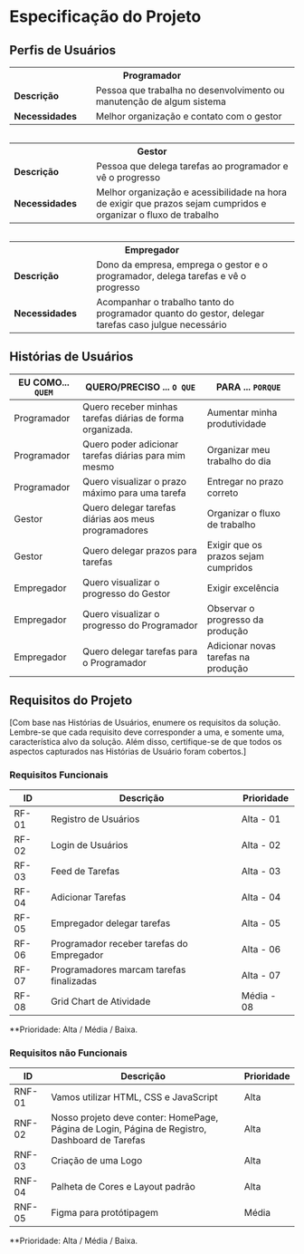 # Especificação do Projeto

## Perfis de Usuários

<table>
<tbody>
<tr align=center>
<th colspan="2">Programador</th>
</tr>
<tr>
<td width="150px"><b>Descrição</b></td>
<td width="600px">Pessoa que trabalha no desenvolvimento ou manutenção de algum sistema </td>
</tr>
<tr>
<td><b>Necessidades</b></td>
<td>Melhor organização e contato com o gestor </td>
</tr>
</tbody>
</table>
<table>
   <table>
   <tbody>
<tr align=center>
<th colspan="2">Gestor</th>
</tr>
<tr>
<td width="150px"><b>Descrição</b></td>
<td width="600px">Pessoa que delega tarefas ao programador e vê o progresso</td>
</tr>
<tr>
<td><b>Necessidades</b></td>
<td>Melhor organização e acessibilidade na hora de exigir que prazos sejam cumpridos e organizar o fluxo de trabalho </td>
</tr>
</tbody>
</table>
<table>
   <table>
   <tbody>
<tr align=center>
<th colspan="3">Empregador</th>
</tr>
<tr>
<td width="150px"><b>Descrição</b></td>
<td width="600px">Dono da empresa, emprega o gestor e o programador, delega tarefas e vê o progresso</td>
</tr>
<tr>
<td><b>Necessidades</b></td>
<td>Acompanhar o trabalho tanto do programador quanto do gestor, delegar tarefas caso julgue necessário</td>
</tr>
</tbody>
</table>

## Histórias de Usuários

|EU COMO... `QUEM`   | QUERO/PRECISO ... `O QUE` |PARA ... `PORQUE`                 |
|--------------------|---------------------------|----------------------------------|
| Programador | Quero receber minhas tarefas diárias de forma organizada. | Aumentar minha produtividade |
| Programador | Quero poder adicionar tarefas diárias para mim mesmo | Organizar meu trabalho do dia |
| Programador | Quero visualizar o prazo máximo para uma tarefa | Entregar no prazo correto |
| Gestor | Quero delegar tarefas diárias aos meus programadores | Organizar o fluxo de trabalho  |
| Gestor | Quero delegar prazos para tarefas | Exigir que os prazos sejam cumpridos |
| Empregador | Quero visualizar o progresso do Gestor | Exigir excelência |
| Empregador | Quero visualizar o progresso do Programador | Observar o progresso da produção |
| Empregador | Quero delegar tarefas para o Programador | Adicionar novas tarefas na produção |

## Requisitos do Projeto

[Com base nas Histórias de Usuários, enumere os requisitos da solução. Lembre-se que cada requisito deve corresponder a uma, e somente uma, característica alvo da solução. Além disso, certifique-se de que todos os aspectos capturados nas Histórias de Usuário foram cobertos.]

### Requisitos Funcionais

|ID    | Descrição                | Prioridade |
|-------|---------------------------------|----|
| RF-01 |  Registro de Usuários  | Alta - 01 | 
| RF-02 |  Login de Usuários     | Alta - 02 |
| RF-03 |  Feed de Tarefas       | Alta - 03 |
| RF-04 |  Adicionar Tarefas     | Alta - 04 |
| RF-05 |  Empregador delegar tarefas   | Alta - 05 |
| RF-06 |  Programador receber tarefas do Empregador | Alta - 06 |
| RF-07 |  Programadores marcam tarefas finalizadas  | Alta - 07 |
| RF-08 |  Grid Chart de Atividade  | Média - 08 |

**Prioridade: Alta / Média / Baixa. 

### Requisitos não Funcionais

|ID      | Descrição               |Prioridade |
|--------|-------------------------|----|
| RNF-01 |  Vamos utilizar HTML, CSS e JavaScript   | Alta | 
| RNF-02 | Nosso projeto deve conter: HomePage, Página de Login, Página de Registro, Dashboard de Tarefas  | Alta | 
| RNF-03 | Criação de uma Logo  | Alta | 
| RNF-04 | Palheta de Cores e Layout padrão  | Alta | 
| RNF-05 | Figma para protótipagem | Média | 

**Prioridade: Alta / Média / Baixa. 

